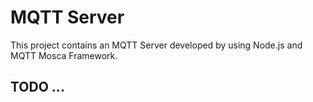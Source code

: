# MQTT Server
This project contains an MQTT Server developed by using Node.js and MQTT Mosca Framework.
## TODO ...
